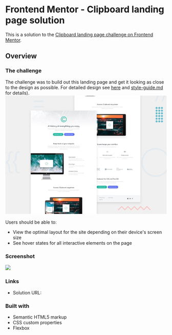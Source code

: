 # Frontend Mentor - Clipboard landing page solution

This is a solution to the [Clipboard landing page challenge on Frontend Mentor](https://www.frontendmentor.io/challenges/clipboard-landing-page-5cc9bccd6c4c91111378ecb9).

## Overview

### The challenge

The challenge was to build out this landing page and get it looking as close to the design as possible. 
For detailed design see [here](./design/) and [style-guide.md](./style-guide.md) for details).
![](./design/desktop-preview.jpg)

Users should be able to:

- View the optimal layout for the site depending on their device's screen size
- See hover states for all interactive elements on the page

### Screenshot

![](./screenshot.jpg)


### Links

- Solution URL: 


### Built with

- Semantic HTML5 markup
- CSS custom properties
- Flexbox



